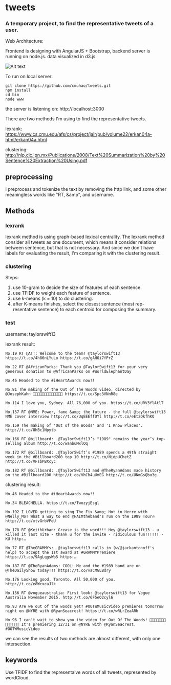 # tweets

### A temporary project, to find the representative tweets of a user.

Web Architecture:

Frontend is designing with AngularJS + Bootstrap, backend server is running on node.js. data visualized in d3.js.

![Alt text](https://github.com/cmuhao/tweets/blob/master/webUML.jpg)

To run on local server:

```
git clone https://github.com/cmuhao/tweets.git
npm install
cd bin
node www
```

the server is listening on: http://localhost:3000

There are two methods I'm using to find the representative tweets.

lexrank:
https://www.cs.cmu.edu/afs/cs/project/jair/pub/volume22/erkan04a-html/erkan04a.html

clustering: http://nlp.cic.ipn.mx/Publications/2008/Text%20Summarization%20by%20Sentence%20Extraction%20Using.pdf

## preprocessing
I preprocess and tokenize the text by removing the http link, and some other meaningless words like "RT, &amp", and
username.

## Methods
### lexrank
lexrank method is using graph-based lexical centrality. The lexrank method consider all tweets as one document,
which means it consider relations between sentence, but that is not necessary. And since we don't have labels for
evaluating the result, I'm comparing it with the clustering result.

### clustering
Steps:

1. use 10-gram to decide the size of features of each sentence.
2. use TFIDF to weight each feature of sentence.
3. use k-means (k = 10) to do clustering.
4. after K-means finishes, select the closest sentence (most rep-
resentative sentence) to each centroid for composing the summary.

### test
username: taylorswift13

lexrank result:
```
No.19 RT @ATT: Welcome to the team! @taylorswift13 https://t.co/4h86nLYuLo https://t.co/gAHOi7fPrZ

No.22 RT @AfricanParks: Thank you @TaylorSwift13 for your very generous donation to @AfricanParks on #WorldElephantDay

No.46 Headed to the #iHeartAwards now!!

No.81 The making of the Out of The Woods video, directed by @JosephKahn 🌲🌲🌲🌲🌲🌲🌲🌲🌲🌲🌲🌲🌲 https://t.co/Spc3VNnR8e

No.114 I love you, Sydney. All 76,000 of you. https://t.co/URV3YlAtlT

No.157 RT @NME: Power, fame &amp; the future - the full @taylorswift13 NME cover interview http://t.co/UqEEEffUYl http://t.co/eEt2QkfhKQ

No.159 The making of 'Out of the Woods' and 'I Know Places'. http://t.co/8hBc1Npytb

No.166 RT @billboard: .@TaylorSwift13’s "1989" remains the year’s top-selling album http://t.co/wanbuMxlOq

No.172 RT @billboard: .@TaylorSwift’s #1989 spends a 49th straight week in the #Billboard200 top 10 http://t.co/NidpUChetZ http://t.co/VFsbPBXcyc

No.182 RT @billboard: .@TaylorSwift13 and @TheRyanAdams made history on the #Billboard200 http://t.co/VhCh4uUmEG http://t.co/UNmGsQbu3g
```

clustering result:
```
No.46 Headed to the #iHeartAwards now!!

No.34 BLEACHELLA. https://t.co/TwozyjEsgl

No.192 I LOVED getting to sing The Fix &amp; Hot in Herre with @Nelly_Mo! What a way to end @HAIMtheband's run on the 1989 Tour🔥 http://t.co/xtvGrbVPeU

No.178 RT @KeithUrban: Grease is the word!!! Hey @taylorswift13 - u killed it last nite - thank u for the invite - ridiculous fun!!!!!! - KU http:…

No.77 RT @TheGRAMMYs: .@taylorswift13 calls in (w/@jackantonoff's help) to accept the 1st award at #GRAMMYPremiere https://t.co/9AgLqgsWb5 https:…

No.187 RT @TheRyanAdams: COOL! Me and the #1989 band are on @TheDailyShow today!!! https://t.co/vaCMGLBdry

No.176 Looking good, Toronto. All 50,000 of you. http://t.co/e8WcxcaJlk

No.156 RT @vogueaustralia: First look: @taylorswift13 for Vogue Australia November 2015. http://t.co/6F5eQ2cyl6

No.93 Are we out of the woods yet? #OOTWMusicVideo premieres tomorrow night on @NYRE with @RyanSeacrest! https://t.co/wRLrZeaARh

No.96 I can't wait to show you the video for Out Of The Woods! 🌲🌲🌲🌲🌲🌲🌲🌲🌲🌲🌲🌲🌲 It's premiering 12/31 on @NYRE with @RyanSeacrest. #OOTWMusicVideo
```

we can see the results of two methods are almost different, with only one intersection.

## keywords
Use TFIDF to find the representaive words of all tweets, represented by wordCloud.
